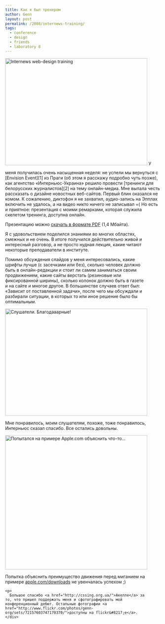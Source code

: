 ```yaml
---
title: Как я был тренером
author: Genn
layout: post
permalink: /2008/internews-training/
tags:
  - conference
  - design
  - friends
  - laboratory 8
---
```

<img src="http://farm3.static.flickr.com/2289/2203751204_266c3efc0d_o.jpg" width="460" height="345" alt="Internews web-design training" style="padding-bottom: 15px;" />  
У меня получилась очень насыщенная неделя: не успели мы вернуться с [Envision Event][1] из Праги (об этом я расскажу подробно чуть позже), как агентство «Интерньюс-Украина» решило провести [тренинги для белорусских журналистов][2] на тему онлайн-медиа. Мне выпала честь рассказать о дизайне новостных веб-сайтов. Первый блин оказался не комом. К сожалению, диктофон я не захватил, аудио-запись на Эпплах включить не удалось, а на видео никто ничего не записывал =( Но есть и приятное: презентация с моими ремарками, которая служила скелетом тренинга, доступна онлайн.<!--more-->

<div align="center" style="width:460px;text-align:left" id="__ss_233743">
  </p> <p class="imgdesc">
    Презентацию можно <a href='http://mega.genn.org/=^_^=/uploads/2008/01/genn-internews.pdf' title='Создание дизайна новостных веб-ресурсов, тренинг'>скачать в формате PDF</a> (1,4&nbsp;Мбайта).
  </p>
  
  <p>
    Я с удовольствием поделился знаниями во многих областях, смежных и не очень. В итоге получился действительно живой и интересный разговор, а не просто нудная лекция, какие читают некоторые преподаватели в институте.
  </p>
  
  <p>
    Помимо обсуждения слайдов у меня интересовались, какие шрифты лучше (с засечками или без), сколько человек должно быть в онлайн-редакции и стоит ли самим заниматься своим продвижением, какие сайты верстать (резиновые или фиксированной ширины), сколько колонок должно быть в газете и на сайте и многое другое. В большинстве случаев ответ был: «Зависит от поставленной задачи», после чего мы обсуждали и разбирали ситуации, в которых то или иное решение было бы оптимальным.
  </p>
  
  <p>
    <img src="http://farm3.static.flickr.com/2364/2202959427_32d8ac867b_o.jpg" width="460" height="345" alt="Слушатели. Благодааарные!" style="padding-bottom: 15px;" /><br /> Мне понравилось, моим слушателям, похоже, тоже понравилось, Интерньюс сказал спасибо. Все остались довольны.
  </p>
  
  <p>
    <img src="http://farm3.static.flickr.com/2079/2203751360_1d98d43cf1_o.jpg" width="460" height="433" alt="Попытался на примере Apple.com объяснить что-то…" /> <p class="imgdesc">
      Попытка объяснить преимущество движения перед миганием на примере <a href="http://apple.com/downloads/">apple.com/downloads</a> не увенчалась успехом ;)
    </p>
    
    <p>
      Большое спасибо <a href="http://cssing.org.ua/">Акелле</a> за то, что пришел поддержать меня и сфотографировать мой конференционный дебют. Остальные фотографии <a href="http://www.flickr.com/photos/genn-org/sets/72157603747170370/">доступны на flickr&#8217;e</a>.</div>

 [1]: http://www.envision-event.com/
 [2]: http://internews.ua/ukraine/events/2008/01/24/1258.html